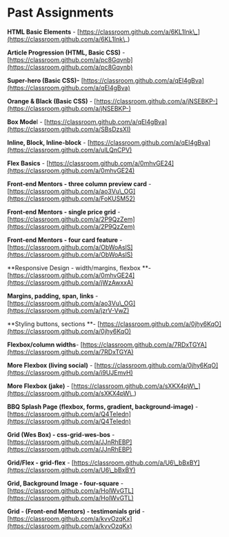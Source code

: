 # Past Assignments

**HTML Basic Elements** - [https://classroom.github.com/a/6KL1Ink\_](https://classroom.github.com/a/6KL1Ink\_)

**Article Progression (HTML, Basic CSS)** - [https://classroom.github.com/a/pc8Gqynb](https://classroom.github.com/a/pc8Gqynb)

**Super-hero (Basic CSS)-** [https://classroom.github.com/a/qEl4gBva](https://classroom.github.com/a/qEl4gBva)

**Orange & Black (Basic CSS)** - [https://classroom.github.com/a/jNSEBKP-](https://classroom.github.com/a/jNSEBKP-)

**Box Mode**l - [https://classroom.github.com/a/qEl4gBva](https://classroom.github.com/a/SBsDzsXI)

**Inline, Block, Inline-block** - [https://classroom.github.com/a/qEl4gBva](https://classroom.github.com/a/ulLQnCPV)

**Flex Basics** - [https://classroom.github.com/a/0mhvGE24](https://classroom.github.com/a/0mhvGE24)

**Front-end Mentors - three column preview card** - [https://classroom.github.com/a/ao3Vu\_OG](https://classroom.github.com/a/FoKUSM52)

**Front-end Mentors - single price grid** - [https://classroom.github.com/a/2P9QzZem](https://classroom.github.com/a/2P9QzZem)

**Front-end Mentors - four card feature** - [https://classroom.github.com/a/ObWoAslS](https://classroom.github.com/a/ObWoAslS)

**Responsive Design - width/margins, flexbox **- [https://classroom.github.com/a/0mhvGE24](https://classroom.github.com/a/jWzAwxxA)

**Margins, padding, span, links** - [https://classroom.github.com/a/ao3Vu\_OG](https://classroom.github.com/a/jzrV-VwZ)

**Styling buttons, sections **- [https://classroom.github.com/a/0jhy6KqO](https://classroom.github.com/a/0jhy6KqO)

**Flexbox/column widths**- [https://classroom.github.com/a/7RDxTGYA](https://classroom.github.com/a/7RDxTGYA)

**More Flexbox (living social)** - [https://classroom.github.com/a/0jhy6KqO](https://classroom.github.com/a/i9UJEmvH)

**More Flexbox (jake)** - [https://classroom.github.com/a/sXKX4pW\_](https://classroom.github.com/a/sXKX4pW\_)

**BBQ Splash Page (flexbox, forms, gradient, background-image)** - [https://classroom.github.com/a/Q4TeIedn](https://classroom.github.com/a/Q4TeIedn)

**Grid (Wes Box) - css-grid-wes-bos** - [https://classroom.github.com/a/JJnRhEBP](https://classroom.github.com/a/JJnRhEBP)

**Grid/Flex - grid-flex** - [https://classroom.github.com/a/U6\_bBxBY](https://classroom.github.com/a/U6\_bBxBY)

**Grid, Background Image - four-square** -[https://classroom.github.com/a/HolWvGTL](https://classroom.github.com/a/HolWvGTL)

**Grid - (Front-end Mentors) - testimonials grid** - [https://classroom.github.com/a/kvvOzqKx](https://classroom.github.com/a/kvvOzqKx)
